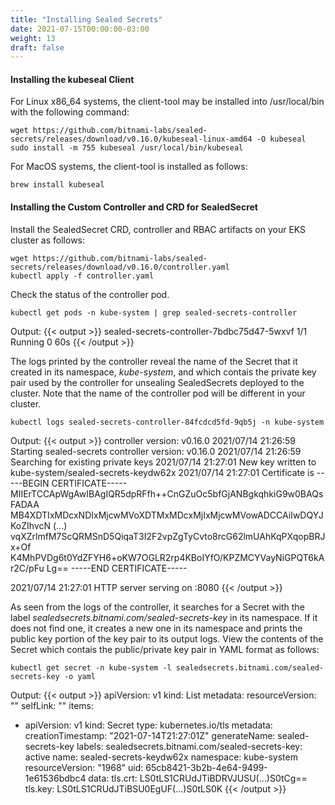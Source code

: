 ```yaml
---
title: "Installing Sealed Secrets"
date: 2021-07-15T00:00:00-03:00
weight: 13
draft: false
---
```


#### Installing the kubeseal Client
For Linux x86_64 systems, the client-tool may be installed into /usr/local/bin with the following command:
```
wget https://github.com/bitnami-labs/sealed-secrets/releases/download/v0.16.0/kubeseal-linux-amd64 -O kubeseal
sudo install -m 755 kubeseal /usr/local/bin/kubeseal
```
For MacOS systems, the client-tool is installed as follows:
```
brew install kubeseal
```

#### Installing the Custom Controller and CRD for SealedSecret
Install the SealedSecret CRD, controller and RBAC artifacts on your EKS cluster as follows:
```
wget https://github.com/bitnami-labs/sealed-secrets/releases/download/v0.16.0/controller.yaml
kubectl apply -f controller.yaml
```

Check the status of the controller pod.
```
kubectl get pods -n kube-system | grep sealed-secrets-controller
```
Output:
{{< output >}}
sealed-secrets-controller-7bdbc75d47-5wxvf   1/1     Running   0          60s
{{< /output >}}

The logs printed by the controller reveal the name of the Secret that it created in its namespace, *kube-system*, and which contais the private key pair used by the controller for unsealing SealedSecrets deployed to the cluster. Note that the name of the controller pod will be different in your cluster.
```
kubectl logs sealed-secrets-controller-84fcdcd5fd-9qb5j -n kube-system
```
Output:
{{< output >}}
controller version: v0.16.0
2021/07/14 21:26:59 Starting sealed-secrets controller version: v0.16.0
2021/07/14 21:26:59 Searching for existing private keys
2021/07/14 21:27:01 New key written to kube-system/sealed-secrets-keydw62x
2021/07/14 21:27:01 Certificate is
-----BEGIN CERTIFICATE-----
MIIErTCCApWgAwIBAgIQR5dpRFfh++CnGZuOc5bfGjANBgkqhkiG9w0BAQsFADAA
MB4XDTIxMDcxNDIxMjcwMVoXDTMxMDcxMjIxMjcwMVowADCCAiIwDQYJKoZIhvcN
(...)
vqXZrlmfM7ScQRMSnD5QiqaT3I2F2vpZgTyCvto8rcG62lmUAhKqPXqopBRJx+Of
K4MhPVDg6t0YdZFYH6+oKW7OGLR2rp4KBoIYfO/KPZMCYVayNiGPQT6kAr2C/pFu
Lg==
-----END CERTIFICATE-----

2021/07/14 21:27:01 HTTP server serving on :8080
{{< /output >}}

As seen from the logs of the controller, it searches for a Secret with the label *sealedsecrets.bitnami.com/sealed-secrets-key* in its namespace. If it does not find one, it creates a new one in its namespace and prints the public key portion of the key pair to its output logs. View the contents of the Secret which contais the public/private key pair in YAML format as follows:
```
kubectl get secret -n kube-system -l sealedsecrets.bitnami.com/sealed-secrets-key -o yaml
```
Output:
{{< output >}}
apiVersion: v1
kind: List
metadata:
  resourceVersion: ""
  selfLink: ""
items:
- apiVersion: v1
  kind: Secret
  type: kubernetes.io/tls
  metadata:
    creationTimestamp: "2021-07-14T21:27:01Z"
    generateName: sealed-secrets-key
    labels:
      sealedsecrets.bitnami.com/sealed-secrets-key: active
    name: sealed-secrets-keydw62x
    namespace: kube-system
    resourceVersion: "1968"
    uid: 65cb8421-3b2b-4e64-9499-1e61536bdbc4
  data:
    tls.crt: LS0tLS1CRUdJTiBDRVJUSU(...)S0tCg==
    tls.key: LS0tLS1CRUdJTiBSU0EgUF(...)S0tLS0K
{{< /output >}}
